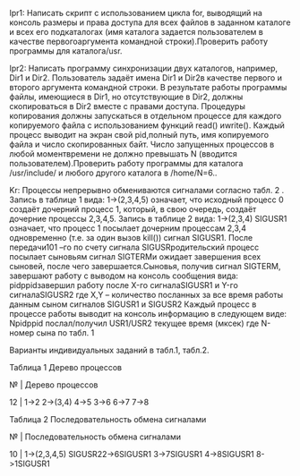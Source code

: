 Ipr1:
Написать скрипт с использованием цикла for, выводящий на консоль размеры и права доступа для  всех файлов   в заданном каталоге и всех его подкаталогах (имя каталога задается пользователем в качестве первогоаргумента  командной строки).Проверить работу программы для каталога/usr.

Ipr2: 
Написать программу синхронизации двух каталогов, например, Dir1 и Dir2. Пользователь задаёт имена Dir1 и Dir2в качестве первого и второго аргумента  командной строки. В результате работы программы файлы, имеющиеся в Dir1, но отсутствующие в Dir2, должны скопироваться в Dir2 вместе с правами доступа. Процедуры копирования  должны запускаться в отдельном процессе для каждого копируемого файла с использованием функций read() иwrite(). Каждый процесс выводит на экран свой pid,полный путь, имя копируемого файла и число скопированных байт. Число запущенных процессов в любой моментвремени не должно превышать N (вводится пользователем).Проверить работу программы для каталога /usr/include/ и любого другого каталога в /home/N=6..

Kr:
Процессы непрерывно обмениваются сигналами согласно табл. 2 . Запись в таблице 1 вида:  1->(2,3,4,5) означает, что исходный процесс 0 создаёт дочерний процесс 1, который, в свою очередь, создаёт дочерние процессы 2,3,4,5. Запись в таблице 2 вида:  1->(2,3,4) SIGUSR1 означает, что процесс 1 посылает  дочерним процессам  2,3,4 одновременно (т.е. за один вызов kill()) сигнал SIGUSR1.  После передачи101 –го по счету сигнала SIGUSRродительский процесс посылает сыновьям сигнал SIGTERMи ожидает завершения всех сыновей, после чего завершается.Сыновья, получив  сигнал SIGTERM,  завершают работу с выводом на консоль сообщения  вида:
pidppidзавершил работу после X-го сигналаSIGUSR1 и Y-го сигналаSIGUSR2
где X,Y – количество посланных за все время работы данным сыном сигналов SIGUSR1 и SIGUSR2
Каждый процесс в процессе работы выводит на консоль информацию в следующем виде:
Npidppid   послал/получил  USR1/USR2 текущее время (мксек)
где N-номер сына по табл. 1

Варианты индивидуальных заданий в табл.1, табл.2.

Таблица 1  Дерево процессов

№  |  Дерево процессов

12 | 	1->2   2->(3,4)   4->5    3->6  6->7  7->8

Таблица 2  Последовательность обмена сигналами

№	 |  Последовательность обмена сигналами

10 |	1->(2,3,4,5) SIGUSR22->6SIGUSR1  3->7SIGUSR1  4->8SIGUSR1  8->1SIGUSR1

